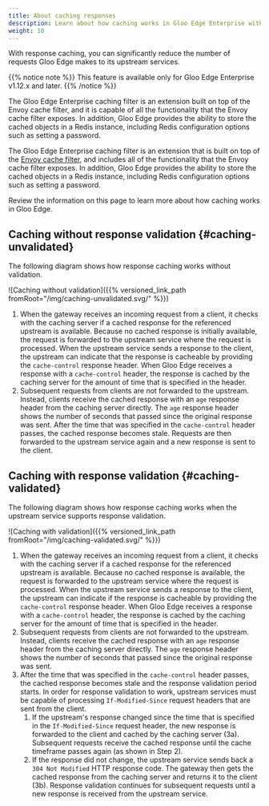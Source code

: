 ```yaml
---
title: About caching responses
description: Learn about how caching works in Gloo Edge Enterprise with and without response validation. 
weight: 10
---
```


With response caching, you can significantly reduce the number of requests Gloo Edge makes to its upstream services.

{{% notice note %}}
This feature is available only for Gloo Edge Enterprise v1.12.x and later.
{{% /notice %}}

The Gloo Edge Enterprise caching filter is an extension built on top of the Envoy cache filter, and it is capable of all the functionality that the Envoy cache filter exposes. In addition, Gloo Edge provides the ability to store the cached objects in a Redis instance, including Redis configuration options such as setting a password.

The Gloo Edge Enterprise caching filter is an extension that is built on top of the [Envoy cache filter](https://www.envoyproxy.io/docs/envoy/latest/start/sandboxes/cache), and includes all of the functionality that the Envoy cache filter exposes. In addition, Gloo Edge provides the ability to store the cached objects in a Redis instance, including Redis configuration options such as setting a password.

Review the information on this page to learn more about how caching works in Gloo Edge. 

## Caching without response validation {#caching-unvalidated}

The following diagram shows how response caching works without validation. 

![Caching without validation]({{% versioned_link_path fromRoot="/img/caching-unvalidated.svg/" %}})

1. When the gateway receives an incoming request from a client, it checks with the caching server if a cached response for the referenced upstream is available. Because no cached response is initially available, the request is forwarded to the upstream service where the request is processed. When the upstream service sends a response to the client, the upstream can indicate that the response is cacheable by providing the `cache-control` response header. When Gloo Edge receives a response with a `cache-control` header, the response is cached by the caching server for the amount of time that is specified in the header. 
5. Subsequent requests from clients are not forwarded to the upstream. Instead, clients receive the cached response with an `age` response header from the caching server directly. The `age` response header shows the number of seconds that passed since the original response was sent. After the time that was specified in the `cache-control` header passes, the cached response becomes stale. Requests are then forwarded to the upstream service again and a new response is sent to the client.

## Caching with response validation {#caching-validated}

The following diagram shows how response caching works when the upstream service supports response validation. 

![Caching with validation]({{% versioned_link_path fromRoot="/img/caching-validated.svg/" %}})

1. When the gateway receives an incoming request from a client, it checks with the caching server if a cached response for the referenced upstream is available. Because no cached response is available, the request is forwarded to the upstream service where the request is processed. When the upstream service sends a response to the client, the upstream can indicate if the response is cacheable by providing the `cache-control` response header. When Gloo Edge receives a response with a `cache-control` header, the response is cached by the caching server for the amount of time that is specified in the header. 
2. Subsequent requests from clients are not forwarded to the upstream. Instead, clients receive the cached response with an `age` response header from the caching server directly. The `age` response header shows the number of seconds that passed since the original response was sent.  
3. After the time that was specified in the `cache-control` header passes, the cached response becomes stale and the response validation period starts. In order for response validation to work, upstream services must be capable of processing `If-Modified-Since` request headers that are sent from the client. 
   1. If the upstream's response changed since the time that is specified in the `If-Modified-Since` request header, the new response is forwarded to the client and cached by the caching server (3a). Subsequent requests receive the cached response until the cache timeframe passes again (as shown in Step 2). 
   2. If the response did not change, the upstream service sends back a `304 Not Modified` HTTP response code. The gateway then gets the cached response from the caching server and returns it to the client (3b). Response validation continues for subsequent requests until a new response is received from the upstream service. 


